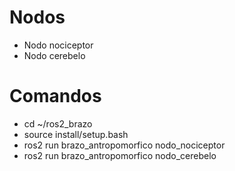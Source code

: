 # Nodos
- Nodo nociceptor
- Nodo cerebelo

# Comandos 
- cd ~/ros2_brazo
- source install/setup.bash
- ros2 run brazo_antropomorfico nodo_nociceptor
- ros2 run brazo_antropomorfico nodo_cerebelo
